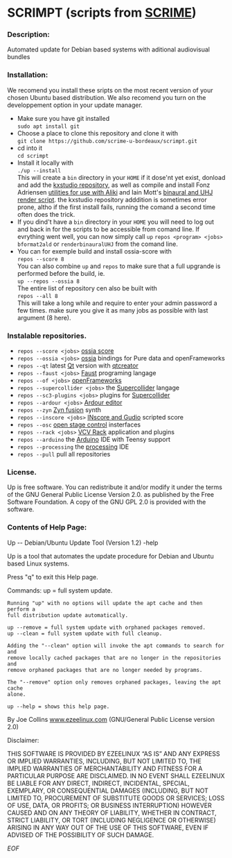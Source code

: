 # SCRIMPT (scripts from [SCRIME](https://scrime.u-bordeaux.fr/))

### Description:

 Automated update for Debian based systems with aditional audiovisual bundles

### Installation:

 We recomend you install these sripts on the most recent version of your chosen Ubuntu based distribution. We also recomend you turn on the developpement option in your update manager.
 
 * Make sure you have git installed <br />
 ```sudo apt install git``` <br />
 * Choose a place to clone this repository and clone it with <br />
 ```git clone https://github.com/scrime-u-bordeaux/scrimpt.git``` <br />
 * cd into it <br />
 ```cd scrimpt``` <br />
 * Install it locally with  <br />
 ```./up --install``` <br />
 This will create a ```bin``` directory in your ```HOME``` if it dose'nt yet exist, donload and add the [kxstudio repository](https://kx.studio/Repositories), as well as compile and install Fonz Adriensen [utilities for use with Aliki](https://escuta.org/en/proj/research/ambiresources/item/227-making-impulse-responses-with-aliki.html) and Iain Mott's [binaural and UHJ render script](https://escuta.org/en/proj/research/ambiresources/item/229-b-format-to-binaural-uhj-stereo.html). the kxstudio repository adddition is sometimes error prone, altho if the first install fails, running the comand a second time often does the trick.
 * If you dind't have a ```bin``` directory in your ```HOME``` you will need to log out and back in for the scripts to be accessible from comand line. If evrything went well, you can now simply call ```up``` ```repos <program> <jobs>```
 ```bformat2ald``` or ```renderbinauralUHJ``` from the comand line. 
 * You can for exemple build and install ossia-score with <br />
 ```repos --score 8``` <br />
 You can also combine ```up``` and ```repos``` to make sure that a full upgrande is performed before the build, ie. <br />
 ```up --repos --ossia 8``` <br />
 The entire list of repository cen also be built with <br />
 ```repos --all 8``` <br />
 This will take a long while and require to enter your admin password a few times. make sure you give it as many jobs as possible with last argument (8 here). 
 
### Instalable repositories.

 * ```repos --score <jobs>``` [ossia score](https://github.com/OSSIA/score)
 * ```repos --ossia <jobs>``` [ossia](https://github.com/OSSIA/libossia) bindings for Pure data and openFrameworks
 * ```repos --qt``` latest [Qt](https://github.com/miurahr/aqtinstall) version with [qtcreator](https://download.qt.io/official_releases/qtcreator/4.12/4.12.0/installer_source/linux_gcc_64_rhel72/)
 * ```repos --faust <jobs>``` [Faust](https://github.com/grame-cncm/faust) programing langage
 * ```repos --of <jobs>``` [openFrameworks](https://github.com/openframeworks/openFrameworks)
 * ```repos --supercollider <jobs>``` the [Supercollider](https://github.com/supercollider/supercollider) langage
 * ```repos --sc3-plugins <jobs>``` plugins for [Supercollider](https://github.com/supercollider/sc3-plugins)
 * ```repos --ardour <jobs>``` [Ardour editor](https://github.com/Ardour/ardour)
 * ```repos --zyn``` [Zyn fusion](https://github.com/zynaddsubfx/zyn-fusion-build.git) synth
 * ```repos --inscore <jobs>``` [INscore and Gudio](https://github.com/grame-cncm/inscore.git) scripted score
 * ```repos --osc``` [open stage control](https://github.com/grame-cncm/inscore.git) insterfaces
 * ```repos --rack <jobs>``` [VCV Rack](https://github.com/VCVRack/Rack.git) application and plugins
 * ```repos --arduino``` the [Arduino](https://github.com/VCVRack/Rack.git) IDE with Teensy support
 * ```repos --processing``` the [processing](https://download.processing.org/processing-3.5.4-linux64.tgz) IDE
 * ```repos --pull``` pull all repositories

### License.

 Up is free software. You can redistribute it and/or modify it under the
 terms of the GNU General Public License Version 2.0. as published by
 the Free Software Foundation. A copy of the GNU GPL 2.0 is provided with the
 software.

### Contents of Help Page:

 Up -- Debian/Ubuntu Update Tool (Version 1.2)  -help

 Up is a tool that automates the update procedure for Debian and Ubuntu based
 Linux systems.

 Press "q" to exit this Help page.

 Commands:
    up = full system update.
    
    Running "up" with no options will update the apt cache and then perform a
    full distribution update automatically.

    up --remove = full system update with orphaned packages removed.
    up --clean = full system update with full cleanup.

    Adding the "--clean" option will invoke the apt commands to search for and
    remove locally cached packages that are no longer in the repositories and
    remove orphaned packages that are no longer needed by programs. 

    The "--remove" option only removes orphaned packages, leaving the apt cache
    alone. 

    up --help = shows this help page.

 By Joe Collins www.ezeelinux.com (GNU/General Public License version 2.0)
 
 Disclaimer:

 THIS SOFTWARE IS PROVIDED BY EZEELINUX “AS IS” AND ANY EXPRESS OR IMPLIED
 WARRANTIES, INCLUDING, BUT NOT LIMITED TO, THE IMPLIED WARRANTIES OF
 MERCHANTABILITY AND FITNESS FOR A PARTICULAR PURPOSE ARE DISCLAIMED. IN NO
 EVENT SHALL EZEELINUX BE LIABLE FOR ANY DIRECT, INDIRECT, INCIDENTAL, SPECIAL,
 EXEMPLARY, OR CONSEQUENTIAL DAMAGES (INCLUDING, BUT NOT LIMITED TO,
 PROCUREMENT OF SUBSTITUTE GOODS OR SERVICES; LOSS OF USE, DATA, OR PROFITS; OR
 BUSINESS INTERRUPTION) HOWEVER CAUSED AND ON ANY THEORY OF LIABILITY, WHETHER
 IN CONTRACT, STRICT LIABILITY, OR TORT (INCLUDING NEGLIGENCE OR OTHERWISE)
 ARISING IN ANY WAY OUT OF THE USE OF THIS SOFTWARE, EVEN IF ADVISED OF THE
 POSSIBILITY OF SUCH DAMAGE.

_EOF_

